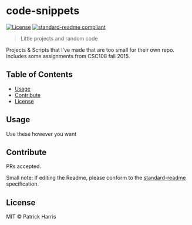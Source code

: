 # code-snippets


[![License](https://img.shields.io/badge/license-MIT-blue.svg?style=flat-square)](https://github.com/patrickleweryharris/major-finder/blob/master/LICENSE) [![standard-readme compliant](https://img.shields.io/badge/standard--readme-OK-green.svg?style=flat-square)](https://github.com/RichardLitt/standard-readme)

> Little projects and random code

Projects & Scripts that I've made that are too small for their own repo. Includes some assignments from CSC108 fall 2015.

## Table of Contents
- [Usage](#usage)
- [Contribute](#contribute)
- [License](#license)


## Usage
Use these however you want

## Contribute

PRs accepted.

Small note: If editing the Readme, please conform to the [standard-readme](https://github.com/RichardLitt/standard-readme) specification.

## License

MIT © Patrick Harris
